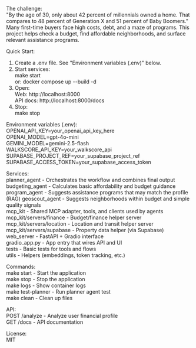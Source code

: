 The challenge:  
"By the age of 30, only about 42 percent of millennials owned a home. That compares to 48 percent of Generation X and 51 percent of Baby Boomers."
Many first-time buyers face high costs, debt, and a maze of programs. This project helps check a budget, find affordable neighborhoods, and surface relevant assistance programs.

Quick Start:  
1) Create a .env file. See "Environment variables (.env)" below.  
2) Start services:  
   make start  
   or: docker compose up --build -d  
3) Open:  
   Web: http://localhost:8000  
   API docs: http://localhost:8000/docs  
4) Stop:  
   make stop  

Environment variables (.env):  
  OPENAI_API_KEY=your_openai_api_key_here  
  OPENAI_MODEL=gpt-4o-mini  
  GEMINI_MODEL=gemini-2.5-flash  
  WALKSCORE_API_KEY=your_walkscore_api  
  SUPABASE_PROJECT_REF=your_supabase_project_ref  
  SUPABASE_ACCESS_TOKEN=your_supabase_access_token  

Services:  
planner_agent     - Orchestrates the workflow and combines final output  
budgeting_agent   - Calculates basic affordability and budget guidance  
program_agent     - Suggests assistance programs that may match the profile (RAG)
geoscout_agent    - Suggests neighborhoods within budget and simple quality signals  
mcp_kit           - Shared MCP adapter, tools, and clients used by agents  
  mcp_kit/servers/finance   - Budget/finance helper server  
  mcp_kit/servers/location  - Location and transit helper server  
  mcp_kit/servers/supabase  - Property data helper (via Supabase)  
web_server        - FastAPI + Gradio interface  
gradio_app.py     - App entry that wires API and UI  
tests             - Basic tests for tools and flows  
utils             - Helpers (embeddings, token tracking, etc.)  

Commands:  
make start        - Start the application  
make stop         - Stop the application  
make logs         - Show container logs  
make test-planner - Run planner agent test  
make clean        - Clean up files  

API:  
POST /analyze - Analyze user financial profile  
GET  /docs    - API documentation  

License:  
MIT
